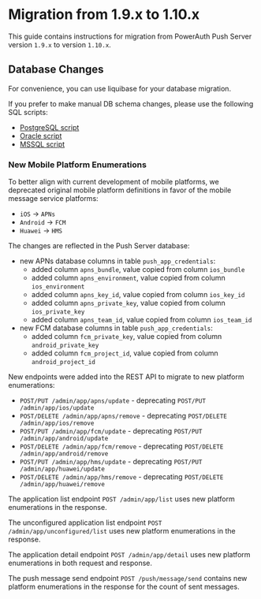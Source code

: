 # Migration from 1.9.x to 1.10.x

This guide contains instructions for migration from PowerAuth Push Server version `1.9.x` to version `1.10.x`.

## Database Changes

For convenience, you can use liquibase for your database migration.

If you prefer to make manual DB schema changes, please use the following SQL scripts:

- [PostgreSQL script](./sql/postgresql/migration_1.9.0_1.10.0.sql)
- [Oracle script](./sql/oracle/migration_1.9.0_1.10.0.sql)
- [MSSQL script](./sql/mssql/migration_1.9.0_1.10.0.sql)


### New Mobile Platform Enumerations

To better align with current development of mobile platforms, we deprecated original mobile platform definitions in favor of the mobile message service platforms:
- `iOS` -> `APNs`
- `Android` -> `FCM`
- `Huawei` -> `HMS`

The changes are reflected in the Push Server database:
- new APNs database columns in table `push_app_credentials`:
  - added column `apns_bundle`, value copied from column `ios_bundle`
  - added column `apns_environment`, value copied from column `ios_environment`
  - added column `apns_key_id`, value copied from column `ios_key_id`
  - added column `apns_private_key`, value copied from column `ios_private_key`
  - added column `apns_team_id`, value copied from column `ios_team_id`
- new FCM database columns in table `push_app_credentials`:
  - added column `fcm_private_key`, value copied from column `android_private_key`
  - added column `fcm_project_id`, value copied from column `android_project_id`

New endpoints were added into the REST API to migrate to new platform enumerations:
- `POST/PUT /admin/app/apns/update` - deprecating `POST/PUT /admin/app/ios/update`
- `POST/DELETE /admin/app/apns/remove` - deprecating `POST/DELETE /admin/app/ios/remove`
- `POST/PUT /admin/app/fcm/update` - deprecating `POST/PUT /admin/app/android/update`
- `POST/DELETE /admin/app/fcm/remove` - deprecating `POST/DELETE /admin/app/android/remove`
- `POST/PUT /admin/app/hms/update` - deprecating `POST/PUT /admin/app/huawei/update`
- `POST/DELETE /admin/app/hms/remove` - deprecating `POST/DELETE /admin/app/huawei/remove`

The application list endpoint `POST /admin/app/list` uses new platform enumerations in the response.

The unconfigured application list endpoint `POST /admin/app/unconfigured/list` uses new platform enumerations in the response.

The application detail endpoint `POST /admin/app/detail` uses new platform enumerations in both request and response.

The push message send endpoint `POST /push/message/send` contains new platform enumerations in the response for the count of sent messages. 
